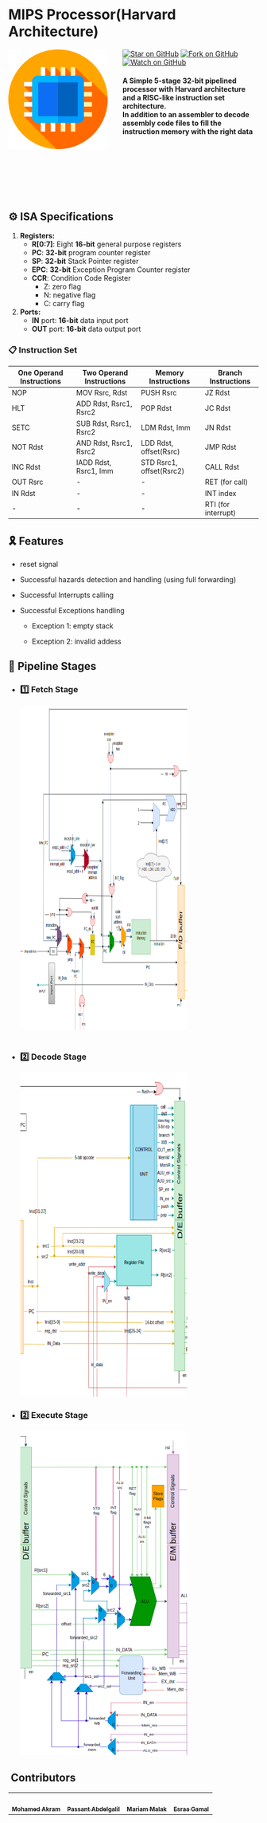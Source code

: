 # MIPS Processor(Harvard Architecture)

<div>

 <img src="./images/cpu.png" align="left" width="200" style="padding-right:30px">

  [![Star on GitHub](https://img.shields.io/github/stars/Passant-Abdelgalil/MIPS-Processor-Harvard-Architecture.svg?style=social)]("https://github.com/Passant-Abdelgalil/MIPS-Processor-Harvard-Architecture/stargazers")
    [![Fork on GitHub](https://img.shields.io/github/forks/Passant-Abdelgalil/MIPS-Processor-Harvard-Architecture.svg?style=social)]("https://github.com/Passant-Abdelgalil/MIPS-Processor-Harvard-Architecture/network/members")
 [![Watch on GitHub](https://img.shields.io/github/watchers/Passant-Abdelgalil/MIPS-Processor-Harvard-Architecture?style=social)]("https://github.com/Passant-Abdelgalil/MIPS-Processor-Harvard-Architecture/watchers")

<h4>A Simple 5-stage 32-bit pipelined processor with Harvard architecture and a RISC-like instruction set architecture. <br/>
In addition to an assembler to decode assembly code files to fill the instruction memory with the right data </h4>
</div>

<br><br><br><br><br><br>

## ⚙ ISA Specifications

<ol>
  <li>
<b>Registers:</b><br/>
<ul>
  <li><b>R[0:7]</b>: Eight <b>16-bit</b> general purpose registers</li>
  <li><b>PC</b>: <b>32-bit</b> program counter register</li>
  <li><b>SP</b>: <b>32-bit</b> Stack Pointer register</li>
  <li><b>EPC</b>: <b>32-bit</b> Exception Program Counter register</li>
  <li><b>CCR</b>: Condition Code Register
    <ul>
      <li>Z: zero flag</li>
      <li>N: negative flag</li>
      <li>C: carry flag</li>
    </ul>
  </li>
</ul>
</li>
    <li>
      <b>Ports:</b><br/>
      <ul>
        <li><b>IN</b> port: <b>16-bit</b> data input port</li>
        <li><b>OUT</b> port: <b>16-bit</b> data output port</li>
      </ul>
</li>
   </ol>

### 📋 Instruction Set
| One Operand Instructions | Two Operand Instructions  |  Memory Instructions |  Branch Instructions |
|---|---|---|---|
| NOP  |  MOV Rsrc, Rdst |  PUSH Rsrc |  JZ Rdst |
| HLT  | ADD Rdst, Rsrc1, Rsrc2  |  POP Rdst |  JC Rdst |
|  SETC |SUB Rdst, Rsrc1, Rsrc2   | LDM Rdst, Imm  | JN Rdst  |
|  NOT Rdst| AND Rdst, Rsrc1, Rsrc2  | LDD Rdst, offset(Rsrc)  | JMP Rdst  |
|  INC Rdst|  IADD Rdst, Rsrc1, Imm | STD Rsrc1, offset(Rsrc2)  | CALL Rdst  |
|  OUT Rsrc | -  | -  | RET  (for call)|
|  IN Rdst |   - | -  |  INT index |
| - |  - | -  |  RTI (for interrupt)|


## 🎗 Features

- reset signal

- Successful hazards detection and handling (using full forwarding)

- Successful Interrupts calling

- Successful Exceptions handling
  
  - Exception 1: empty stack
  
  - Exception 2: invalid addess  
  
## 🔄 Pipeline Stages

<div>
<ul>
<li>
<h3> 1️⃣ <b>Fetch Stage</b></h3>
<img src="./images/fetch_stage.png" width=70% height=650 alt="fetch stage schematic"/>
</li>
<br>

<li>
<h3> 2️⃣ <b>Decode Stage</b></h3>
<img src="./images/decode_stage.png" width=70% height=650 alt="decode stage schematic"/>
</li>

<li>
<h3> 2️⃣ <b>Execute Stage</b></h3>
<img src="./images/execute_stage.png" width=70% height=650 alt="decode stage schematic"/>
</li>
</ul>
</div>

 <h2> <img src="https://emojipedia-us.s3.dualstack.us-west-1.amazonaws.com/thumbs/120/apple/285/military-medal_1f396-fe0f.png" width=45px  alt="" align="center"/> Contributors  
 </h2>

<div align="center">
<table>
  <tr>
    <td align="center"><a href="https://github.com/mohamed99akram"><img src="https://avatars.githubusercontent.com/u/69890013?v=4" width="100px;" alt=""/><br /><sub><b>Mohamed Akram</b></sub></a><br/>
    </td>
    <td align="center"><a href="https://github.com/Passant-Abdelgalil"><img src="https://avatars.githubusercontent.com/u/69261710?v=4" width="100px;" alt=""/><br /><sub><b>Passant Abdelgalil</b></sub></a><br />
    </td><td align="center"><a href="https://github.com/mariamashraf00"><img src="https://avatars.githubusercontent.com/u/80390555?v=4" width="100px;" alt=""/><br /><sub><b>Mariam Malak</b></sub></a><br />
    </td><td align="center"><a href="https://github.com/esraagamal23"><img src="https://avatars.githubusercontent.com/u/69439108?v=4" width="100px;" alt=""/><br /><sub><b>Esraa Gamal</b></sub></a><br />
    </td>
    </tr>
  </table>
</div>
